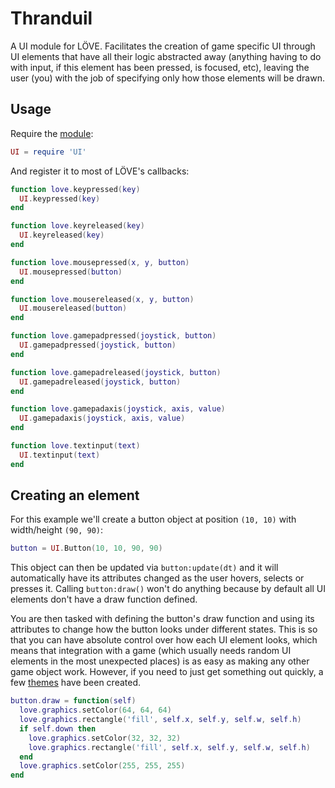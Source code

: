 # Thranduil

A UI module for LÖVE. Facilitates the creation of game specific UI through UI elements that have all 
their logic abstracted away (anything having to do with input, if this element has been pressed, is focused, etc), 
leaving the user (you) with the job of specifying only how those elements will be drawn.

## Usage

Require the [module]():

```lua
UI = require 'UI'
```

And register it to most of LÖVE's callbacks:

```lua
function love.keypressed(key)
  UI.keypressed(key)
end

function love.keyreleased(key)
  UI.keyreleased(key)
end

function love.mousepressed(x, y, button)
  UI.mousepressed(button)
end

function love.mousereleased(x, y, button)
  UI.mousereleased(button)
end

function love.gamepadpressed(joystick, button)
  UI.gamepadpressed(joystick, button)
end

function love.gamepadreleased(joystick, button)
  UI.gamepadreleased(joystick, button)
end

function love.gamepadaxis(joystick, axis, value)
  UI.gamepadaxis(joystick, axis, value)
end

function love.textinput(text)
  UI.textinput(text)
end
```

## Creating an element

For this example we'll create a button object at position `(10, 10)` with width/height `(90, 90)`:

```lua
button = UI.Button(10, 10, 90, 90)
```

This object can then be updated via `button:update(dt)` and it will automatically have its attributes changed as the user hovers, selects or presses it. Calling `button:draw()` won't do anything because by default all UI elements don't have a draw function defined.

You are then tasked with defining the button's draw function and using its attributes to change how the button looks under different states. This is so that you can have absolute control over how each UI element looks, which means that integration with a game (which usually needs random UI elements in the most unexpected places) is as easy as making any other game object work. However, if you need to just get something out quickly, a few [themes](#themes) have been created.

```lua
button.draw = function(self)
  love.graphics.setColor(64, 64, 64)
  love.graphics.rectangle('fill', self.x, self.y, self.w, self.h)
  if self.down then
    love.graphics.setColor(32, 32, 32)
    love.graphics.rectangle('fill', self.x, self.y, self.w, self.h)
  end
  love.graphics.setColor(255, 255, 255)
end
```
